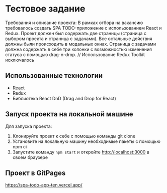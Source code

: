 # Тестовое задание
Требования и описание проекта:
В рамках отбора на вакансию требовалось создать SPA TODO-приложение с использованием React и Redux. Проект должен был содержать две страницы (страница с выбором проекта и страница с задачами). Все остальные действия должны были происходить в модальных окнах. Страница с задачами должна содержать в себе три колонки c возможностью изменения статуса с помощью drag-n-drop.
// Использование Redux Toolkit исключалось

## Использованные технологии
- React
- Redux
- Библиотека React DnD (Drag and Drop for React)

## Запуск проекта на локальной машине

Для запуска проекта:
1. Клонируйте проект к себе с помощью команды git clone
2. Установите на локальную машину необходимые пакеты с помощью npm ci
3. Запустите команду `npm start` и откройте [http://localhost:3000](http://localhost:3000) в своем браузере

## Проект в GitPages
https://spa-todo-app-ten.vercel.app/
